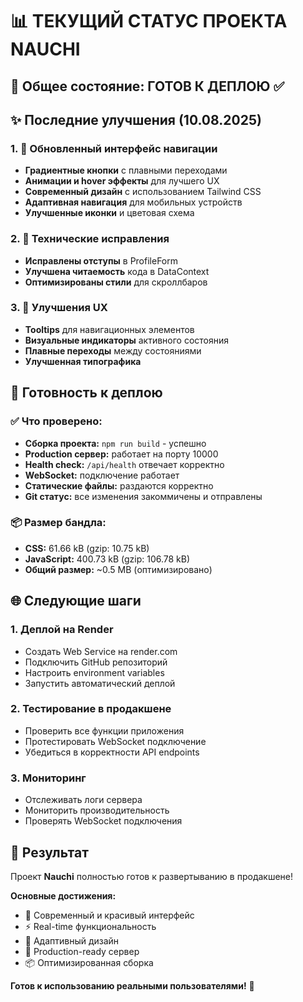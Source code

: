 # 📊 ТЕКУЩИЙ СТАТУС ПРОЕКТА NAUCHI

## 🎯 Общее состояние: ГОТОВ К ДЕПЛОЮ ✅

## ✨ Последние улучшения (10.08.2025)

### 1. 🎨 Обновленный интерфейс навигации
- **Градиентные кнопки** с плавными переходами
- **Анимации и hover эффекты** для лучшего UX
- **Современный дизайн** с использованием Tailwind CSS
- **Адаптивная навигация** для мобильных устройств
- **Улучшенные иконки** и цветовая схема

### 2. 🔧 Технические исправления
- **Исправлены отступы** в ProfileForm
- **Улучшена читаемость** кода в DataContext
- **Оптимизированы стили** для скроллбаров

### 3. 📱 Улучшения UX
- **Tooltips** для навигационных элементов
- **Визуальные индикаторы** активного состояния
- **Плавные переходы** между состояниями
- **Улучшенная типографика**

## 🚀 Готовность к деплою

### ✅ Что проверено:
- **Сборка проекта:** `npm run build` - успешно
- **Production сервер:** работает на порту 10000
- **Health check:** `/api/health` отвечает корректно
- **WebSocket:** подключение работает
- **Статические файлы:** раздаются корректно
- **Git статус:** все изменения закоммичены и отправлены

### 📦 Размер бандла:
- **CSS:** 61.66 kB (gzip: 10.75 kB)
- **JavaScript:** 400.73 kB (gzip: 106.78 kB)
- **Общий размер:** ~0.5 MB (оптимизировано)

## 🌐 Следующие шаги

### 1. Деплой на Render
- Создать Web Service на render.com
- Подключить GitHub репозиторий
- Настроить environment variables
- Запустить автоматический деплой

### 2. Тестирование в продакшене
- Проверить все функции приложения
- Протестировать WebSocket подключение
- Убедиться в корректности API endpoints

### 3. Мониторинг
- Отслеживать логи сервера
- Мониторить производительность
- Проверять WebSocket подключения

## 🎉 Результат

Проект **Nauchi** полностью готов к развертыванию в продакшене! 

**Основные достижения:**
- 🎨 Современный и красивый интерфейс
- ⚡ Real-time функциональность
- 📱 Адаптивный дизайн
- 🔧 Production-ready сервер
- 📦 Оптимизированная сборка

**Готов к использованию реальными пользователями!** 🚀


